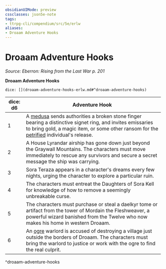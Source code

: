 ```yaml
---
obsidianUIMode: preview
cssclasses: json5e-note
tags:
- ttrpg-cli/compendium/src/5e/erlw
aliases:
- Droaam Adventure Hooks
---
```

# Droaam Adventure Hooks
*Source: Eberron: Rising from the Last War p. 201* 

**Droaam Adventure Hooks**

`dice: [](droaam-adventure-hooks-erlw.md#^droaam-adventure-hooks)`

| dice: d6 | Adventure Hook |
|----------|----------------|
| 1 | A [medusa](Інструменти%20ДМ/CLI/bestiary/monstrosity/medusa-xmm.md) sends authorities a broken stone finger bearing a distinctive signet ring, and invites emissaries to bring gold, a magic item, or some other ransom for the [petrified](Інструменти%20ДМ/CLI/rules/conditions.md#Petrified) individual's release. |
| 2 | A House Lyrandar airship has gone down just beyond the Graywall Mountains. The characters must move immediately to rescue any survivors and secure a secret message the ship was carrying. |
| 3 | Sora Teraza appears in a character's dreams every few nights, urging the character to explore a particular ruin. |
| 4 | The characters must entreat the Daughters of Sora Kell for knowledge of how to remove a seemingly unbreakable curse. |
| 5 | The characters must purchase or steal a daelkyr tome or artifact from the tower of Mordain the Fleshweaver, a powerful wizard banished from the Twelve who now makes his home in western Droaam. |
| 6 | An [ogre](Інструменти%20ДМ/CLI/bestiary/giant/ogre-xmm.md) warlord is accused of destroying a village just outside the borders of Droaam. The characters must bring the warlord to justice or work with the ogre to find the real culprit. |
^droaam-adventure-hooks